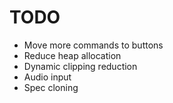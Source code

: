 # TODO

- Move more commands to buttons
- Reduce heap allocation
- Dynamic clipping reduction
- Audio input
- Spec cloning